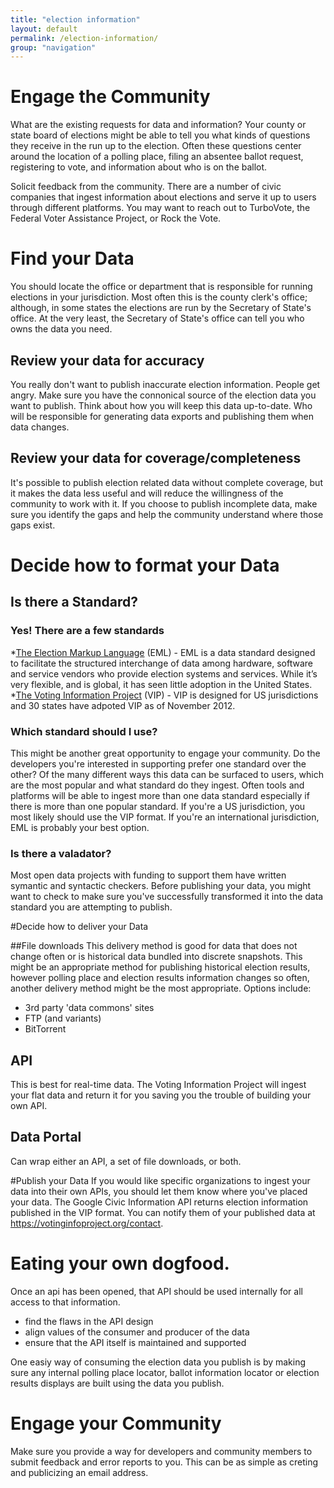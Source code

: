 ```yaml
---
title: "election information"
layout: default
permalink: /election-information/
group: "navigation"
---
```


# Engage the Community  

What are the existing requests for data and information?
Your county or state board of elections might be able to tell you what kinds of questions they receive in the run up to the election.  Often these questions center around the location of a polling place, filing an absentee ballot request, registering to vote, and information about who is on the ballot.

Solicit feedback from the community.
There are a number of civic companies that ingest information about elections and serve it up to users through different platforms.  You may want to reach out to TurboVote, the Federal Voter Assistance Project, or Rock the Vote.

# Find your Data
You should locate the office or department that is responsible for running elections in your jurisdiction. Most often this is the county clerk's office; although, in some states the elections are run by the Secretary of State's office. At the very least, the Secretary of State's office can tell you who owns the data you need. 
## Review your data for accuracy
You really don't want to publish inaccurate election information.  People get angry.  Make sure you have the connonical source of the election data you want to publish.  Think about how you will keep this data up-to-date.  Who will be responsible for generating data exports and publishing them when data changes.  
## Review your data for coverage/completeness
It's possible to publish election related data without complete coverage, but it makes the data less useful and will reduce the willingness of the community to work with it.  If you choose to publish incomplete data, make sure you identify the gaps and help the community understand where those gaps exist.
  
# Decide how to format your Data
## Is there a Standard?
### Yes! There are a few standards
*[The Election Markup Language](https://www.oasis-open.org/committees/tc_home.php?wg_abbrev=election) (EML) - EML is a data standard designed to facilitate the structured interchange of data among hardware, software and service vendors who provide election systems and services.  While it’s very flexible, and is global, it has seen little adoption in the United States. 
*[The Voting Information Project](https://votinginfoproject.org/) (VIP) - VIP is designed for US jurisdictions and 30 states have adpoted VIP as of November 2012.  
### Which standard should I use?
This might be another great opportunity to engage your community.  Do the developers you're interested in supporting prefer one standard over the other?  Of the many different ways this data can be surfaced to users, which are the most popular and what standard do they ingest.  Often tools and platforms will be able to ingest more than one data standard especially if there is more than one popular standard.  If you're a US jurisdiction, you most likely should use the VIP format.  If you're an international jurisdiction, EML is probably your best option.
### Is there a valadator?
Most open data projects with funding to support them have written symantic and syntactic checkers.  Before publishing your data, you might want to check to make sure you've successfully transformed it into the data standard you are attempting to publish.

#Decide how to deliver your Data

##File downloads
 This delivery method is good for data that does not change often or is historical data bundled into discrete snapshots. This might be an appropriate method for publishing historical election results, however polling place and election results information changes so often, another delivery method might be the most appropriate. Options include:  
 * 3rd party 'data commons' sites
 * FTP (and variants)
 * BitTorrent

## API
 This is best for real-time data.  The Voting Information Project will ingest your flat data and return it for you saving you the trouble of building your own API.

## Data Portal
 Can wrap either an API, a set of file downloads, or both.

#Publish your Data
If you would like specific organizations to ingest your data into their own APIs, you should let them know where you've placed your data.  The Google Civic Information API returns election information published in the VIP format.  You can notify them of your published data at https://votinginfoproject.org/contact.

# Eating your own dogfood.

Once an api has been opened, that API should be used internally for all access to that information. 

* find the flaws in the API design
* align values of the consumer and producer of the data
* ensure that the API itself is maintained and supported

One easiy way of consuming the election data you publish is by making sure any internal polling place locator, ballot information locator or election results displays are built using the data you publish.

# Engage your Community
Make sure you provide a way for developers and community members to submit feedback and error reports to you.  This can be as simple as creting and publicizing an email address.
